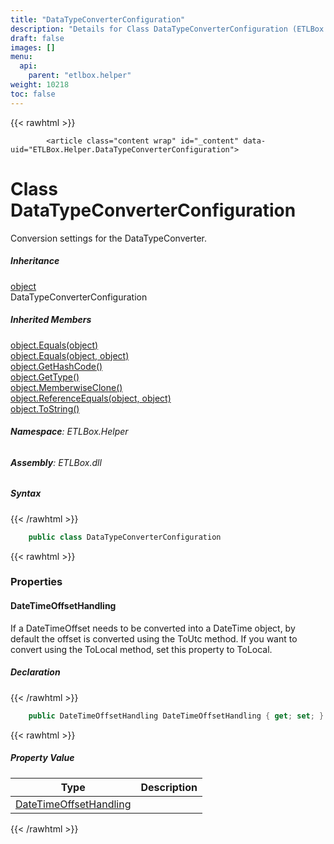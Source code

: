```yaml
---
title: "DataTypeConverterConfiguration"
description: "Details for Class DataTypeConverterConfiguration (ETLBox.Helper)"
draft: false
images: []
menu:
  api:
    parent: "etlbox.helper"
weight: 10218
toc: false
---
```


{{< rawhtml >}}

            <article class="content wrap" id="_content" data-uid="ETLBox.Helper.DataTypeConverterConfiguration">
  <h1 id="ETLBox_Helper_DataTypeConverterConfiguration" data-uid="ETLBox.Helper.DataTypeConverterConfiguration" class="text-break">Class DataTypeConverterConfiguration</h1>
  <div class="markdown level0 summary"><p>Conversion settings for the DataTypeConverter.</p>
</div>
  <div class="markdown level0 conceptual"></div>
  <div class="inheritance">
    <h5>Inheritance</h5>
    <div class="level0"><a class="xref" href="https://learn.microsoft.com/dotnet/api/system.object">object</a></div>
    <div class="level1"><span class="xref">DataTypeConverterConfiguration</span></div>
  </div>
  <div class="inheritedMembers">
    <h5>Inherited Members</h5>
    <div>
      <a class="xref" href="https://learn.microsoft.com/dotnet/api/system.object.equals#system-object-equals(system-object)">object.Equals(object)</a>
    </div>
    <div>
      <a class="xref" href="https://learn.microsoft.com/dotnet/api/system.object.equals#system-object-equals(system-object-system-object)">object.Equals(object, object)</a>
    </div>
    <div>
      <a class="xref" href="https://learn.microsoft.com/dotnet/api/system.object.gethashcode">object.GetHashCode()</a>
    </div>
    <div>
      <a class="xref" href="https://learn.microsoft.com/dotnet/api/system.object.gettype">object.GetType()</a>
    </div>
    <div>
      <a class="xref" href="https://learn.microsoft.com/dotnet/api/system.object.memberwiseclone">object.MemberwiseClone()</a>
    </div>
    <div>
      <a class="xref" href="https://learn.microsoft.com/dotnet/api/system.object.referenceequals">object.ReferenceEquals(object, object)</a>
    </div>
    <div>
      <a class="xref" href="https://learn.microsoft.com/dotnet/api/system.object.tostring">object.ToString()</a>
    </div>
  </div>
<h6><strong>Namespace</strong>: ETLBox.Helper</h6>
  <h6><strong>Assembly</strong>: ETLBox.dll</h6>
  <h5 id="ETLBox_Helper_DataTypeConverterConfiguration_syntax">Syntax</h5>
{{< /rawhtml >}}

```C#
    public class DataTypeConverterConfiguration
```

{{< rawhtml >}}
  <h3 id="properties">Properties
</h3>
  <a id="ETLBox_Helper_DataTypeConverterConfiguration_DateTimeOffsetHandling_" data-uid="ETLBox.Helper.DataTypeConverterConfiguration.DateTimeOffsetHandling*"></a>
  <h4 id="ETLBox_Helper_DataTypeConverterConfiguration_DateTimeOffsetHandling" data-uid="ETLBox.Helper.DataTypeConverterConfiguration.DateTimeOffsetHandling">DateTimeOffsetHandling</h4>
  <div class="markdown level1 summary"><p>If a DateTimeOffset needs to be converted into a DateTime object,
by default the offset is converted using the ToUtc method.
If you want to convert using the ToLocal method, set this property to ToLocal.</p>
</div>
  <div class="markdown level1 conceptual"></div>
  <h5 class="declaration">Declaration</h5>
{{< /rawhtml >}}

```C#
    public DateTimeOffsetHandling DateTimeOffsetHandling { get; set; }
```

{{< rawhtml >}}
  <h5 class="propertyValue">Property Value</h5>
  <table class="table table-bordered table-condensed">
    <thead>
      <tr>
        <th>Type</th>
        <th>Description</th>
      </tr>
    </thead>
    <tbody>
      <tr>
        <td><a class="xref" href="/api/etlbox.helper/datetimeoffsethandling">DateTimeOffsetHandling</a></td>
        <td></td>
      </tr>
    </tbody>
  </table>

{{< /rawhtml >}}
